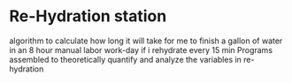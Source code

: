 # Re-Hydration station
algorithm to calculate how long it will take for me to finish a
gallon of water in an 8 hour manual labor work-day if i rehydrate every 15 min
Programs assembled to theoretically quantify and analyze the variables in re-hydration
